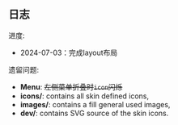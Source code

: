 ## 日志

进度:

- 2024-07-03：完成layout布局

遗留问题:

- **Menu**: ~~左侧菜单折叠时`icon`闪烁~~
- **icons/**: contains all skin defined icons,
- **images/**: contains a fill general used images,
- **dev/**: contains SVG source of the skin icons.
